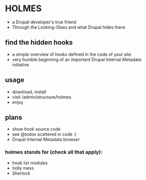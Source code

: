 # HOLMES

* a Drupal developer's true friend
* Through the Looking-Glass and what Drupal hides there

## find the hidden hooks
* a simple overview of hooks defined in the code of your site
* very humble beginning of an important Drupal Internal Metadata initiative

## usage
* download, install
* visit /admin/structure/holmes
* enjoy

## plans
* show hook source code
* see @todos scattered in code :)
* Drupal Internal Metadata browser

### holmes stands for (check all that apply):
* hook list modules
* holly mess
* Sherlock
